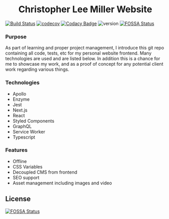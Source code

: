 <h1 align="center">Christopher Lee Miller Website</h1>

<p align="center">

[![Build Status](https://travis-ci.org/ChristopherLMiller/app.christopherleemiller.me.svg?branch=dev)](https://travis-ci.org/ChristopherLMiller/app.christopherleemiller.me)
[![codecov](https://codecov.io/gh/ChristopherLMiller/app.christopherleemiller.me/branch/dev/graph/badge.svg)](https://codecov.io/gh/ChristopherLMiller/app.christopherleemiller.me)
[![Codacy Badge](https://api.codacy.com/project/badge/Grade/88b8b264ffe647cba0adbc9b88063775)](https://www.codacy.com/app/ChristopherLMiller/app.christopherleemiller.me?utm_source=github.com&utm_medium=referral&utm_content=ChristopherLMiller/app.christopherleemiller.me&utm_campaign=Badge_Grade)
![version](https://img.shields.io/badge/version-0.16.0-blue.svg)
[![FOSSA Status](https://app.fossa.io/api/projects/git%2Bgithub.com%2FChristopherLMiller%2Fapp.christopherleemiller.me.svg?type=shield)](https://app.fossa.io/projects/git%2Bgithub.com%2FChristopherLMiller%2Fapp.christopherleemiller.me?ref=badge_shield)

</p>

### Purpose

As part of learning and proper project management, I introduce this git repo containing all code, tests, etc for my personal website frontend. Many technologies are used and are listed below. In addition this is a chance for me to showcase my work, and as a proof of concept for any potential client work regarding various things.

### Technologies

- Apollo
- Enzyme
- Jest
- Next.js
- React
- Styled Components
- GraphQL
- Service Worker
- Typescript

### Features

- Offline
- CSS Variables
- Decoupled CMS from frontend
- SEO support
- Asset management including images and video

## License

[![FOSSA Status](https://app.fossa.io/api/projects/git%2Bgithub.com%2FChristopherLMiller%2Fapp.christopherleemiller.me.svg?type=large)](https://app.fossa.io/projects/git%2Bgithub.com%2FChristopherLMiller%2Fapp.christopherleemiller.me?ref=badge_large)
